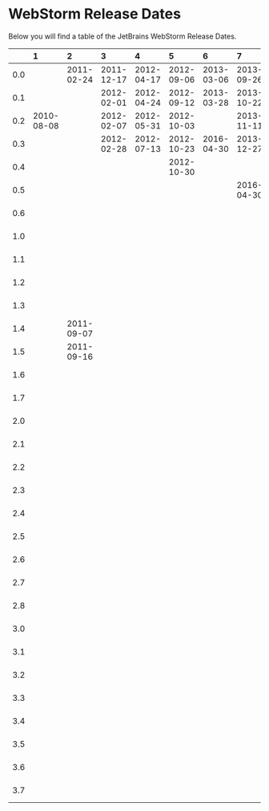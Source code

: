 # WebStorm Release Dates
Below you will find a table of the JetBrains WebStorm Release Dates.

|     | 1          | 2          | 3          | 4          | 5          | 6          | 7          | 8          | 9          | 10         | 11         | 2016       | 2017       | 2018       | 2019       | 2020       | 2021       |
|----:|:-----------|:-----------|:-----------|:-----------|:-----------|:-----------|:-----------|:-----------|:-----------|:-----------|:-----------|:-----------|:-----------|:-----------|:-----------|:-----------|:-----------|
| 0.0 |            | 2011-02-24 | 2011-12-17 | 2012-04-17 | 2012-09-06 | 2013-03-06 | 2013-09-26 | 2014-03-26 | 2014-10-22 | 2015-03-31 | 2015-11-02 |            |            |            |            |            |            |
| 0.1 |            |            | 2012-02-01 | 2012-04-24 | 2012-09-12 | 2013-03-28 | 2013-10-22 | 2014-04-07 | 2014-10-29 | 2015-04-03 | 2015-11-17 |            |            |            |            |            |            |
| 0.2 | 2010-08-08 |            | 2012-02-07 | 2012-05-31 | 2012-10-03 |            | 2013-11-11 | 2014-05-07 | 2014-12-15 | 2015-04-17 | 2015-12-10 |            |            |            |            |            |            |
| 0.3 |            |            | 2012-02-28 | 2012-07-13 | 2012-10-23 | 2016-04-30 | 2013-12-27 | 2014-05-22 | 2015-01-19 | 2015-05-22 | 2015-12-24 |            |            |            |            |            |            |
| 0.4 |            |            |            |            | 2012-10-30 |            |            | 2014-06-11 | 2016-05-09 | 2015-06-12 | 2016-04-29 |            |            |            |            |            |            |
| 0.5 |            |            |            |            |            |            | 2016-04-30 | 2014-10-14 |            | 2016-04-30 |            |            |            |            |            |            |            |
| 0.6 |            |            |            |            |            |            |            | 2016-05-03 |            |            |            |            |            |            |            |            |            |
| 1.0 |            |            |            |            |            |            |            |            |            |            |            | 2016-03-17 | 2017-03-20 | 2018-03-26 | 2019-03-25 | 2020-04-07 | 2021-04-06 |
| 1.1 |            |            |            |            |            |            |            |            |            |            |            | 2016-03-30 | 2017-04-13 | 2018-04-11 | 2019-04-17 | 2020-04-30 | 2021-04-30 |
| 1.2 |            |            |            |            |            |            |            |            |            |            |            | 2016-05-11 | 2017-04-26 | 2018-04-24 | 2019-05-08 | 2020-06-04 | 2021-06-01 |
| 1.3 |            |            |            |            |            |            |            |            |            |            |            | 2016-04-29 | 2017-05-17 | 2018-05-09 | 2019-05-28 | 2020-07-08 | 2021-07-01 |
| 1.4 |            | 2011-09-07 |            |            |            |            |            |            |            |            |            |            | 2017-06-08 | 2018-05-22 | 2019-07-30 | 2020-07-21 |            |
| 1.5 |            | 2011-09-16 |            |            |            |            |            |            |            |            |            |            | 2018-03-06 | 2018-06-15 |            |            |            |
| 1.6 |            |            |            |            |            |            |            |            |            |            |            |            |            | 2018-07-30 |            |            |            |
| 1.7 |            |            |            |            |            |            |            |            |            |            |            |            |            | 2018-11-20 |            |            |            |
| 2.0 |            |            |            |            |            |            |            |            |            |            |            | 2016-07-11 | 2017-07-17 | 2018-07-23 | 2019-07-22 | 2020-07-27 | 2021-07-26 |
| 2.1 |            |            |            |            |            |            |            |            |            |            |            | 2016-08-03 | 2017-08-02 | 2018-08-09 | 2019-08-22 | 2020-08-25 | 2021-08-25 |
| 2.2 |            |            |            |            |            |            |            |            |            |            |            | 2016-08-17 | 2017-08-15 | 2018-08-22 | 2019-09-10 | 2020-09-15 | 2021-09-15 |
| 2.3 |            |            |            |            |            |            |            |            |            |            |            | 2016-09-05 | 2017-08-30 | 2018-09-05 | 2019-09-25 | 2020-10-06 | 2021-10-18 |
| 2.4 |            |            |            |            |            |            |            |            |            |            |            | 2016-10-19 | 2017-09-12 | 2018-10-04 | 2019-10-30 | 2020-11-26 |            |
| 2.5 |            |            |            |            |            |            |            |            |            |            |            |            | 2017-10-20 | 2018-10-19 |            |            |            |
| 2.6 |            |            |            |            |            |            |            |            |            |            |            |            | 2018-03-06 | 2018-11-13 |            |            |            |
| 2.7 |            |            |            |            |            |            |            |            |            |            |            |            |            | 2018-11-27 |            |            |            |
| 2.8 |            |            |            |            |            |            |            |            |            |            |            |            |            | 2019-04-03 |            |            |            |
| 3.0 |            |            |            |            |            |            |            |            |            |            |            | 2016-11-14 | 2017-11-28 | 2018-11-19 | 2019-11-25 | 2020-11-30 |            |
| 3.1 |            |            |            |            |            |            |            |            |            |            |            | 2016-11-23 | 2017-12-12 | 2018-12-05 | 2019-12-18 | 2020-12-29 |            |
| 3.2 |            |            |            |            |            |            |            |            |            |            |            | 2016-12-13 | 2017-12-27 | 2018-12-20 | 2020-01-22 | 2021-01-26 |            |
| 3.3 |            |            |            |            |            |            |            |            |            |            |            | 2017-01-31 | 2018-01-16 | 2019-01-11 | 2020-02-12 | 2021-03-16 |            |
| 3.4 |            |            |            |            |            |            |            |            |            |            |            | 2017-03-07 | 2018-01-31 | 2019-01-31 | 2020-03-18 |            |            |
| 3.5 |            |            |            |            |            |            |            |            |            |            |            | 2017-03-17 | 2018-03-06 | 2019-02-27 | 2020-05-07 |            |            |
| 3.6 |            |            |            |            |            |            |            |            |            |            |            | 2017-04-12 | 2018-11-20 | 2019-04-03 |            |            |            |
| 3.7 |            |            |            |            |            |            |            |            |            |            |            | 2018-03-06 |            |            |            |            |            |